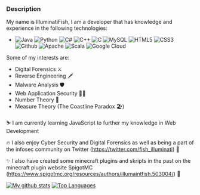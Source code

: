 ### Description

My name is IlluminatiFish, I am a developer that has knowledge and experience in the following technologies:

  - ![Java](https://img.shields.io/badge/Java-informational?style=plastic&logo=java&logoColor=black&color=c2409f) ![Python](https://img.shields.io/badge/Python-informational?style=plastic&logo=python&logoColor=black&color=c2409f) ![C#](https://img.shields.io/badge/C%23-informational?style=plastic&logo=c-sharp&logoColor=black&color=c2409f) ![C++](https://img.shields.io/badge/C++-informational?style=plastic&logo=c%2B%2B&logoColor=black&color=c2409f) ![C](https://img.shields.io/badge/C-informational?style=plastic&logo=c&logoColor=black&color=c2409f) ![MySQL](https://img.shields.io/badge/MySQL-informational?style=plastic&logo=mysql&logoColor=black&color=c2409f) ![HTML5](https://img.shields.io/badge/HTML5-informational?style=plastic&logo=html5&logoColor=black&color=c2409f) ![CSS3](https://img.shields.io/badge/CSS3-informational?style=plastic&logo=CSS3&logoColor=black&color=c2409f) ![Github](https://img.shields.io/badge/Github-informational?style=plastic&logo=github&logoColor=black&color=c2409f) ![Apache](https://img.shields.io/badge/Apache-informational?style=plastic&logo=apache&logoColor=black&color=c2409f) ![Scala](https://img.shields.io/badge/Scala-informational?style=plastic&logo=scala&logoColor=black&color=c2409f) ![Google Cloud](https://img.shields.io/badge/Google%20Cloud-informational?style=plastic&logo=google-cloud&logoColor=black&color=c2409f) 
 
 Some of my interests are:
 
  - Digital Forensics ⚔️
  - Reverse Engineering 🗡️
  - Malware Analysis 🛡️
  - Web Application Security 🏴‍☠️
  - Number Theory 🧮
  - Measure Theory (The Coastline Paradox 🏖️)
 
⛷️ I am currently learning JavaScript to further my knowledge in Web Development

🔥 I also enjoy Cyber Security and Digital Forensics as well as being a part of the infosec community on Twitter (https://twitter.com/fish_illuminati) 🔌

✨ I also have created some minecraft plugins and skripts in the past on the minecraft plugin website SpigotMC (https://www.spigotmc.org/resources/authors/illumaintfish.503004/) 🔌


[![My github stats](https://github-readme-stats.vercel.app/api?username=IlluminatiFish&show_icons=true&theme=radical)](https://twitter.com/fish_illuminati) [![Top Languages](https://github-readme-stats.vercel.app/api/top-langs/?username=IlluminatiFish&theme=radical)](https://twitter.com/fish_illuminati) 

